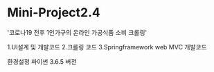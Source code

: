 # Mini-Project2.4
'코로나19 전후 1인가구의 온라인 가공식품 소비 크롤링'

1.UI설계 및 개발코드
2.크롤링 코드
3.Springframework web MVC 개발코드

환경설정
파이썬 3.6.5 버전 
